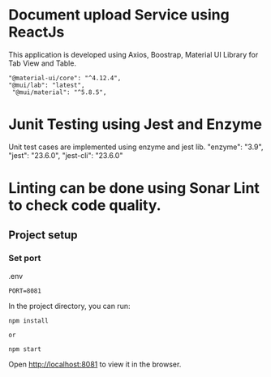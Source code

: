 # Document upload Service using ReactJs

This application is developed using Axios, Boostrap, Material UI Library for Tab View and Table.

    "@material-ui/core": "^4.12.4",
    "@mui/lab": "latest",
     "@mui/material": "^5.8.5",

# Junit Testing using Jest and Enzyme

Unit test cases are implemented using enzyme and jest lib.
    "enzyme": "3.9",
    "jest": "23.6.0",
    "jest-cli": "23.6.0"

# Linting can be done using Sonar Lint to check code quality.

## Project setup

### Set port
.env
```
PORT=8081
```

In the project directory, you can run:

```
npm install

or

npm start

```

Open [http://localhost:8081](http://localhost:8081) to view it in the browser.
